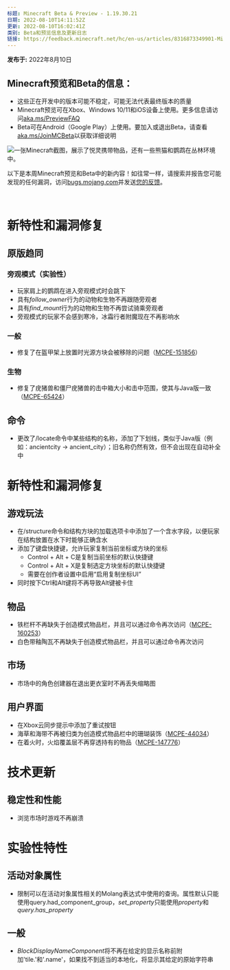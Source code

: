 ```yaml
---
标题: Minecraft Beta & Preview - 1.19.30.21
日期: 2022-08-10T14:11:52Z
更新: 2022-08-10T16:02:41Z
类别: Beta和预览信息及更新日志
链接: https://feedback.minecraft.net/hc/en-us/articles/8316873349901-Minecraft-Beta-Preview-1-19-30-21
---
```


**发布于:** 2022年8月10日

## **Minecraft预览和Beta的信息：**

- 这些正在开发中的版本可能不稳定，可能无法代表最终版本的质量
- Minecraft预览可在Xbox、Windows 10/11和iOS设备上使用。更多信息请访问[aka.ms/PreviewFAQ](http://aka.ms/PreviewFAQ)
- Beta可在Android（Google Play）上使用。要加入或退出Beta，请查看[aka.ms/JoinMCBeta](https://aka.ms/JoinMCBeta)以获取详细说明

![一张Minecraft截图，展示了悦灵携带物品，还有一些熊猫和鹦鹉在丛林环境中。](https://feedback.minecraft.net/hc/article_attachments/8316783630733/beta19U3_2_16x9.jpg)

以下是本周Minecraft预览和Beta中的新内容！如往常一样，请搜索并报告您可能发现的任何漏洞，访问[bugs.mojang.com](https://bugs.mojang.com/)并发送[您的反馈](https://aka.ms/MinecraftBetaFeedback)。

 

# **新特性和漏洞修复**

## **原版趋同**

### **旁观模式（实验性）**

- 玩家肩上的鹦鹉在进入旁观模式时会跳下
- 具有*follow_owner*行为的动物和生物不再跟随旁观者
- 具有*find_mount*行为的动物和生物不再尝试骑乘旁观者
- 旁观模式的玩家不会感到寒冷，冰霜行者附魔现在不再影响水

### **一般**

- 修复了在盔甲架上放置时光源方块会被移除的问题（[MCPE-151856](https://bugs.mojang.com/browse/MCPE-151856)）

### **生物**

- 修复了疣猪兽和僵尸疣猪兽的击中箱大小和击中范围，使其与Java版一致（[MCPE-65424](https://bugs.mojang.com/browse/MCPE-65424)）

## **命令**

- 更改了/locate命令中某些结构的名称，添加了下划线，类似于Java版（例如：ancientcity -\> ancient_city）；旧名称仍然有效，但不会出现在自动补全中

# **新特性和漏洞修复**

## **游戏玩法**

- 在/structure命令和结构方块的加载选项卡中添加了一个含水字段，以便玩家在结构放置在水下时能够正确含水
- 添加了键盘快捷键，允许玩家复制当前坐标或方块的坐标
  - Control + Alt + C是复制当前坐标的默认快捷键
  - Control + Alt + X是复制选定方块坐标的默认快捷键
  - 需要在创作者设置中启用“启用复制坐标UI”
- 同时按下Ctrl和Alt键将不再导致Alt键被卡住

## **物品**

- 铁栏杆不再缺失于创造模式物品栏，并且可以通过命令再次访问（[MCPE-160253](https://bugs.mojang.com/browse/MCPE-160253)）
- 白色带釉陶瓦不再缺失于创造模式物品栏，并且可以通过命令再次访问

## **市场**

- 市场中的角色创建器在退出更衣室时不再丢失缩略图

## **用户界面**

- 在Xbox云同步提示中添加了重试按钮
- 海草和海带不再被归类为创造模式物品栏中的珊瑚装饰（[MCPE-44034](https://bugs.mojang.com/browse/MCPE-44034)）
- 在着火时，火焰覆盖层不再穿透持有的物品（[MCPE-147776](https://bugs.mojang.com/browse/MCPE-147776)）

# **技术更新**

## **稳定性和性能**

- 浏览市场时游戏不再崩溃

# **实验性特性**

## **活动对象属性**

- 限制可以在活动对象属性相关的Molang表达式中使用的查询。属性默认只能使用query.had_component_group，*set_property*只能使用*property*和*query.has_property*

## **一般**

- *BlockDisplayNameComponent*将不再在给定的显示名称前附加'tile.'和'.name'，如果找不到适当的本地化，将显示其给定的原始字符串